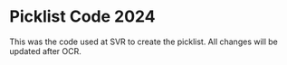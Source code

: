 # Picklist Code 2024
This was the code used at SVR to create the picklist. All changes will be updated after OCR.
